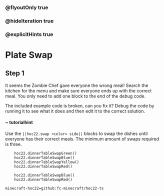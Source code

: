 ### @flyoutOnly true
### @hideIteration true
### @explicitHints true


# Plate Swap

## Step 1
It seems the Zombie Chef gave everyone the wrong meal! Search the kitchen for the menu and make sure everyone ends up with the correct meal. You only need to add one block to the end of the debug code.

The included example code is broken, can you fix it? Debug the code by running it to see what it does and then edit it to the correct solution.

#### ~ tutorialhint 
Use the ``||hoc22.swap <color> side||`` blocks to swap the dishes until everyone has their correct meals. The minimum amount of swaps required is three.

```ghost
    hoc22.dinnerTableSwapGreen()
    hoc22.dinnerTableSwapBlue()
    hoc22.dinnerTableSwapYellow()
    hoc22.dinnerTableSwapRed()
```
```template
    hoc22.dinnerTableSwapBlue()
    hoc22.dinnerTableSwapRed()
```

```package
minecraft-hoc22=github:fc-minecraft/hoc22-ts
```
